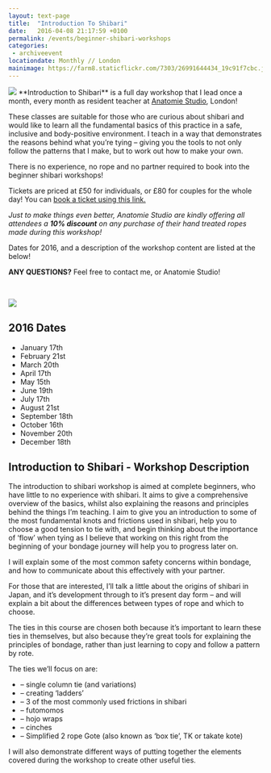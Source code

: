 ```yaml
---
layout: text-page
title:  "Introduction To Shibari"
date:   2016-04-08 21:17:59 +0100
permalink: /events/beginner-shibari-workshops
categories:
 - archiveevent
locationdate: Monthly // London
mainimage: https://farm8.staticflickr.com/7303/26991644434_19c91f7cbc.jpg
---
```


<img src="{{site.baseurl}}/img/https://farm8.staticflickr.com/7303/26991644434_19c91f7cbc.jpg" class="text-image-left" />
**Introduction to Shibari** is a full day workshop that I lead once a month, every month as resident teacher at <a href="http://anatomiestudio.com" target="blank">Anatomie Studio</a>, London!

These classes are suitable for those who are curious about shibari and would like to learn all the fundamental basics of this practice in a safe, inclusive and body-positive environment.  I teach in a way that demonstrates the reasons behind what you’re tying – giving you the tools to not only follow the patterns that I make, but to work out how to make your own.

There is no experience, no rope and no partner required to book into the beginner shibari workshops!

Tickets are priced at £50 for individuals, or £80 for couples for the whole day! You can <a href="https://www.tickettailor.com/checkout/view-event/id/36315/chk/c632" target="blank">book a ticket using this link.</a>

*Just to make things even better, Anatomie Studio are kindly offering all attendees a* ***10% discount*** *on any purchase of their hand treated ropes made during this workshop!*

Dates for 2016, and a description of the workshop content are listed at the below!

**ANY QUESTIONS?** Feel free to contact me, or Anatomie Studio!

&nbsp;

<img src="{{site.baseurl}}/img/https://farm8.staticflickr.com/7451/27324708270_6dac891b24.jpg" class="text-image-right" />

<h2 class="information-text-h2">2016 Dates</h2>
<ul class="information-list">
<li>January 17th</li>
<li>February 21st</li>
<li>March 20th</li>
<li>April 17th</li>
<li>May 15th</li>
<li>June 19th</li>
<li>July 17th</li>
<li>August 21st</li>
<li>September 18th</li>
<li>October 16th</li>
<li>November 20th</li>
<li>December 18th</li>
</ul>

<h2 class="information-text-h2">Introduction to Shibari - Workshop Description</h2>

The introduction to shibari workshop is aimed at complete beginners, who have little to no experience with shibari.  It aims to give a comprehensive overview of the basics, whilst also explaining the reasons and principles behind the things I’m teaching.  I aim to give you an introduction to some of the most fundamental knots and frictions used in shibari, help you to choose a good tension to tie with, and begin thinking about the importance of ‘flow’ when tying as I believe that working on this right from the beginning of your bondage journey will help you to progress later on.

I will explain some of the most common safety concerns within bondage, and how to communicate about this effectively with your partner.

For those that are interested, I’ll talk a little about the origins of shibari in Japan, and it’s development through to it’s present day form – and will explain a bit about the differences between types of rope and which to choose.

The ties in this course are chosen both because it’s important to learn these ties in themselves, but also because they’re great tools for explaining the principles of bondage, rather than just learning to copy and follow a pattern by rote.

The ties we’ll focus on are:
<ul class="information-list">
<li> – single column tie (and variations)</li>
<li> – creating ‘ladders’</li>
<li> – 3 of the most commonly used frictions in shibari</li>
<li> – futomomos</li>
<li> – hojo wraps</li>
<li> – cinches</li>
<li> – Simplified 2 rope Gote (also known as ‘box tie’, TK or takate kote)</li>
</ul>
I will also demonstrate different ways of putting together the elements covered during the workshop to create other useful ties.
